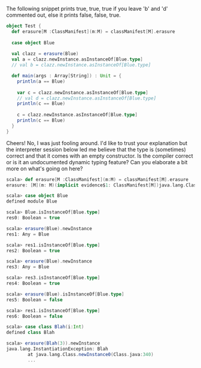 The following snippet prints true, true, true if you leave 'b' and 'd' commented out, else it prints false, false, true.

```scala
object Test {
  def erasure[M :ClassManifest](m:M) = classManifest[M].erasure
    
  case object Blue
   
  val clazz = erasure(Blue)
  val a = clazz.newInstance.asInstanceOf[Blue.type]
  // val b = clazz.newInstance.asInstanceOf[Blue.type]

  def main(args : Array[String]) : Unit = {
    println(a == Blue)
	
    var c = clazz.newInstance.asInstanceOf[Blue.type]
    // val d = clazz.newInstance.asInstanceOf[Blue.type]
    println(c == Blue)
	
    c = clazz.newInstance.asInstanceOf[Blue.type]
    println(c == Blue)
  }
}
```

Cheers!
No, I was just fooling around. I'd like to trust your explanation but the interpreter session below led me believe that the type is (sometimes) correct and that it comes with an empty constructor. Is the compiler correct or is it an undocumented dynamic typing feature? Can you elaborate a bit more on what's going on here?

```scala
scala> def erasure[M :ClassManifest](m:M) = classManifest[M].erasure
erasure: [M](m: M)(implicit evidence$1: ClassManifest[M])java.lang.Class[_]

scala> case object Blue
defined module Blue

scala> Blue.isInstanceOf[Blue.type]
res0: Boolean = true

scala> erasure(Blue).newInstance
res1: Any = Blue

scala> res1.isInstanceOf[Blue.type]
res2: Boolean = true

scala> erasure(Blue).newInstance
res3: Any = Blue

scala> res3.isInstanceOf[Blue.type]
res4: Boolean = true

scala> erasure(Blue).isInstanceOf[Blue.type]
res5: Boolean = false

scala> res1.isInstanceOf[Blue.type]
res6: Boolean = false

scala> case class Blah(i:Int)
defined class Blah

scala> erasure(Blah(3)).newInstance
java.lang.InstantiationException: Blah
        at java.lang.Class.newInstance0(Class.java:340)
        ...
```
